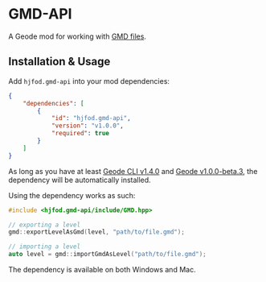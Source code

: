 # GMD-API

A Geode mod for working with [GMD files](https://fileinfo.com/extension/gmd).

## Installation & Usage

Add `hjfod.gmd-api` into your mod dependencies:

```json
{
    "dependencies": [
        {
            "id": "hjfod.gmd-api",
            "version": "v1.0.0",
            "required": true
        }
    ]
}
```

As long as you have at least [Geode CLI v1.4.0](https://github.com/geode-sdk/cli/releases/latest) and [Geode v1.0.0-beta.3](https://github.com/geode-sdk/geode/releases/latest), the dependency will be automatically installed.

Using the dependency works as such:

```cpp
#include <hjfod.gmd-api/include/GMD.hpp>

// exporting a level
gmd::exportLevelAsGmd(level, "path/to/file.gmd");

// importing a level
auto level = gmd::importGmdAsLevel("path/to/file.gmd");
```

The dependency is available on both Windows and Mac.
